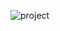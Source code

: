 ![project]([https://user-images.githubusercontent.com/113979052/28451928-7937-4afc-a291-c93b2b75a1f5.png)
